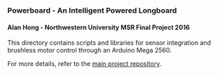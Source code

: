 ### Powerboard - An Intelligent Powered Longboard
#### Alan Hong - Northwestern University MSR Final Project 2016

This directory contains scripts and libraries for sensor integration and brushless motor control through an Arduino Mega 2560.

For more details, refer to the [main project repository](https://github.com/hongalan/powerboard).